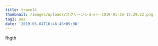 ```yaml
---
title: travel4
thumbnail: /images/uploads/スクリーンショット-2019-01-26-15.29.22.png
tag1: aaa
date: '2019-05-04T16:46:46+09:00'
---
```

fhgth
